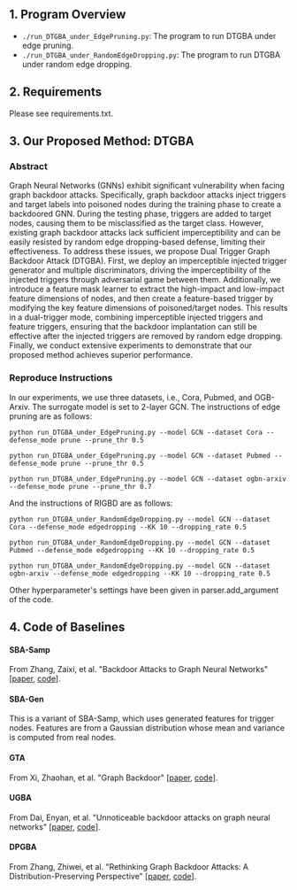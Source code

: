 ## 1. Program Overview
* `./run_DTGBA_under_EdgePruning.py`: The program to run DTGBA under edge pruning.
* `./run_DTGBA_under_RandomEdgeDropping.py`: The program to run DTGBA under random edge dropping.

## 2. Requirements
Please see requirements.txt.

## 3. Our Proposed Method: DTGBA
### Abstract
Graph Neural Networks (GNNs) exhibit significant vulnerability when facing graph backdoor attacks. Specifically, graph backdoor attacks inject triggers and target labels into poisoned nodes during the training phase to create a backdoored GNN. During the testing phase, triggers are added to target nodes, causing them to be misclassified as the target class. However, existing graph backdoor attacks lack sufficient imperceptibility and can be easily resisted by random edge dropping-based defense, limiting their effectiveness. To address these issues, we propose Dual Trigger Graph Backdoor Attack (DTGBA). First, we deploy an imperceptible injected trigger generator and multiple discriminators, driving the imperceptibility of the injected triggers through adversarial game between them. Additionally, we introduce a feature mask learner to extract the high-impact and low-impact feature dimensions of nodes, and then create a feature-based trigger by modifying the key feature dimensions of poisoned/target nodes. This results in a dual-trigger mode, combining imperceptible injected triggers and feature triggers, ensuring that the backdoor implantation can still be effective after the injected triggers are removed by random edge dropping. Finally, we conduct extensive experiments to demonstrate that our proposed method achieves superior performance.

### Reproduce Instructions
In our experiments, we use three datasets, i.e., Cora, Pubmed, and OGB-Arxiv. The surrogate model is set to 2-layer GCN. The instructions of edge pruning are as follows:
```
python run_DTGBA_under_EdgePruning.py --model GCN --dataset Cora --defense_mode prune --prune_thr 0.5

python run_DTGBA_under_EdgePruning.py --model GCN --dataset Pubmed --defense_mode prune --prune_thr 0.5

python run_DTGBA_under_EdgePruning.py --model GCN --dataset ogbn-arxiv --defense_mode prune --prune_thr 0.7
```

And the instructions of RIGBD are as follows:
```
python run_DTGBA_under_RandomEdgeDropping.py --model GCN --dataset Cora --defense_mode edgedropping --KK 10 --dropping_rate 0.5

python run_DTGBA_under_RandomEdgeDropping.py --model GCN --dataset Pubmed --defense_mode edgedropping --KK 10 --dropping_rate 0.5

python run_DTGBA_under_RandomEdgeDropping.py --model GCN --dataset ogbn-arxiv --defense_mode edgedropping --KK 10 --dropping_rate 0.5
```

Other hyperparameter's settings have been given in parser.add_argument of the code.

## 4. Code of Baselines
#### SBA-Samp
From Zhang, Zaixi, et al. "Backdoor Attacks to Graph Neural Networks" [[paper](https://arxiv.org/abs/2006.11165), [code](https://github.com/zaixizhang/graphbackdoor)].

#### SBA-Gen
This is a variant of SBA-Samp, which uses generated features for trigger nodes. Features are from a Gaussian distribution whose mean and variance is computed from real nodes.

#### GTA
From Xi, Zhaohan, et al. "Graph Backdoor" [[paper](https://arxiv.org/abs/2006.11890), [code](https://github.com/HarrialX/GraphBackdoor)].

#### UGBA
From Dai, Enyan, et al. "Unnoticeable backdoor attacks on graph neural networks" [[paper](https://dl.acm.org/doi/10.1145/3543507.3583392), [code](https://github.com/ventr1c/UGBA)].

#### DPGBA
From Zhang, Zhiwei, et al. "Rethinking Graph Backdoor Attacks: A Distribution-Preserving Perspective" [[paper](https://dl.acm.org/doi/10.1145/3637528.3671910), [code](https://github.com/zzwjames/DPGBA)].
